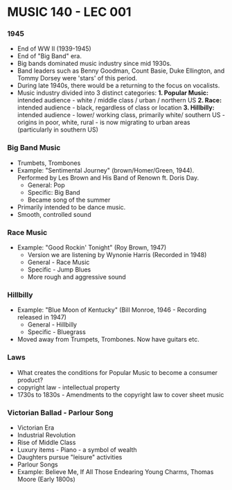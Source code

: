 # MUSIC 140 - LEC 001
### 1945
- End of WW II (1939-1945)
- End of "Big Band" era.
- Big bands dominated music industry since mid 1930s.
- Band leaders such as Benny Goodman, Count Basie, Duke Ellington, and Tommy Dorsey were 'stars' of this period.
- During late 1940s, there would be a returning to the focus on vocalists.
- Music industry divided into 3 distinct categories:
  **1. Popular Music:** intended audience - white / middle class / urban / northern US
  **2. Race:** intended audience - black, regardless of class or location
  **3. Hillbilly:** intended audience - lower/ working class, primarily white/ southern US - origins in poor, white, rural - is now migrating to urban areas (particularly in southern US) 

### Big Band Music
- Trumbets, Trombones
- Example: "Sentimental Journey" (brown/Homer/Green, 1944). Performed by Les Brown and His Band of Renown ft. Doris Day.
  - General: Pop
  - Specific: Big Band
  - Became song of the summer
- Primarily intended to be dance music.
- Smooth, controlled sound

### Race Music
- Example: "Good Rockin' Tonight" (Roy Brown, 1947)
  - Version we are listening by Wynonie Harris (Recorded in 1948)
  - General - Race Music
  - Specific - Jump Blues
  - More rough and aggressive sound

### Hillbilly
- Example: "Blue Moon of Kentucky" (Bill Monroe, 1946 - Recording released in 1947)
  - General - Hillbilly
  - Specific - Bluegrass
- Moved away from Trumpets, Trombones. Now have guitars etc.

### Laws
- What creates the conditions for Popular Music to become a consumer product?
- copyright law - intellectual property
- 1730s to 1830s - Amendments to the copyright law to cover sheet music

### Victorian Ballad - Parlour Song
- Victorian Era
- Industrial Revolution
- Rise of Middle Class
- Luxury items - Piano - a symbol of wealth
- Daughters pursue "leisure" activities
- Parlour Songs
- Example: Believe Me, If All Those Endearing Young Charms, Thomas Moore (Early 1800s)
<!--stackedit_data:
eyJoaXN0b3J5IjpbLTc4NzA3MDYyMywtNTU0MTQ1MjY3LC0xOT
A4MDE2NTU0LDM4NDQ3MzY5NywtNDYyMzQ3MjUzLC04ODUwMzQ1
MDAsLTQ4Njc3Nzk1NSw4MDMzNjQwODYsLTEwOTE5NzA5NzUsMj
Y4NTMwMzkxLC04ODM4MzE1NjhdfQ==
-->